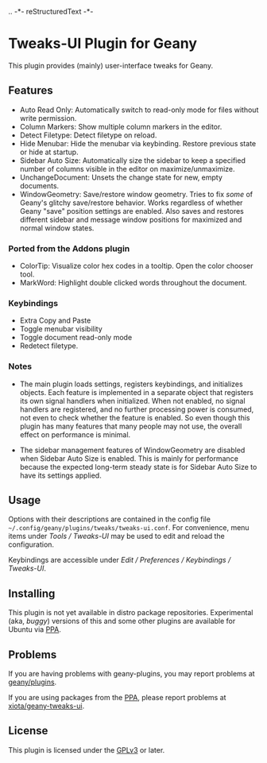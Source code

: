 .. -\*- reStructuredText -\*-

# Tweaks-UI Plugin for Geany

This plugin provides (mainly) user-interface tweaks for Geany.

## Features

* Auto Read Only: Automatically switch to read-only mode for files without write permission.
* Column Markers: Show multiple column markers in the editor.
* Detect Filetype: Detect filetype on reload.
* Hide Menubar: Hide the menubar via keybinding.  Restore previous state or hide at startup.
* Sidebar Auto Size: Automatically size the sidebar to keep a specified number of columns visible in the editor on maximize/unmaximize.
* UnchangeDocument: Unsets the change state for new, empty documents.
* WindowGeometry: Save/restore window geometry.  Tries to fix *some* of Geany's glitchy save/restore behavior.  Works regardless of whether Geany "save" position settings are enabled.  Also saves and restores different sidebar and message window positions for maximized and normal window states.

### Ported from the Addons plugin

* ColorTip: Visualize color hex codes in a tooltip.  Open the color chooser tool.
* MarkWord: Highlight double clicked words throughout the document.

### Keybindings

* Extra Copy and Paste
* Toggle menubar visibility
* Toggle document read-only mode
* Redetect filetype.

### Notes

* The main plugin loads settings, registers keybindings, and initializes objects.  Each feature is implemented in a separate object that registers its own signal handlers when initialized.  When not enabled, no signal handlers are registered, and no further processing power is consumed, not even to check whether the feature is enabled.  So even though this plugin has many features that many people may not use, the overall effect on performance is minimal.

* The sidebar management features of WindowGeometry are disabled when Sidebar Auto Size is enabled.  This is mainly for performance because the expected long-term steady state is for Sidebar Auto Size to have its settings applied.

## Usage

Options with their descriptions are contained in the config file `~/.config/geany/plugins/tweaks/tweaks-ui.conf`.  For convenience, menu items under *Tools / Tweaks-UI* may be used to edit and reload the configuration. 

Keybindings are accessible under *Edit / Preferences / Keybindings / Tweaks-UI*.

## Installing

This plugin is not yet available in distro package repositories.  Experimental (aka, *buggy*) versions of this and some other plugins are available for Ubuntu via [PPA](https://launchpad.net/~xiota/+archive/ubuntu/geany-plugins).

## Problems

If you are having problems with geany-plugins, you may report problems at [geany/plugins](https://github.com/geany/plugins/).

If you are using packages from the [PPA](https://launchpad.net/~xiota/+archive/ubuntu/geany-plugins), please report problems at [xiota/geany-tweaks-ui](https://github.com/xiota/geany-tweaks-ui/).

## License

This plugin is licensed under the [GPLv3](COPYING) or later.

